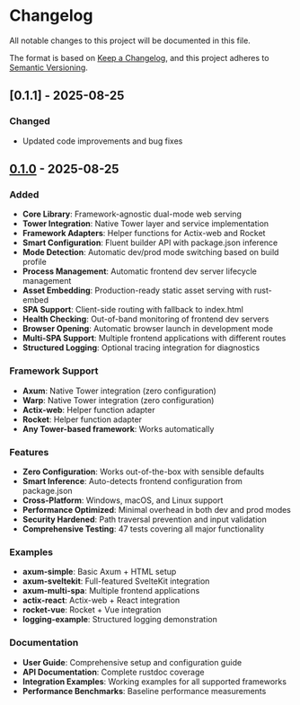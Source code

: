 # Changelog

All notable changes to this project will be documented in this file.

The format is based on [Keep a Changelog](https://keepachangelog.com/en/1.0.0/),
and this project adheres to [Semantic Versioning](https://semver.org/spec/v2.0.0.html).

## [0.1.1] - 2025-08-25

### Changed
- Updated code improvements and bug fixes

## [0.1.0] - 2025-08-25

### Added
- **Core Library**: Framework-agnostic dual-mode web serving
- **Tower Integration**: Native Tower layer and service implementation
- **Framework Adapters**: Helper functions for Actix-web and Rocket
- **Smart Configuration**: Fluent builder API with package.json inference
- **Mode Detection**: Automatic dev/prod mode switching based on build profile
- **Process Management**: Automatic frontend dev server lifecycle management
- **Asset Embedding**: Production-ready static asset serving with rust-embed
- **SPA Support**: Client-side routing with fallback to index.html
- **Health Checking**: Out-of-band monitoring of frontend dev servers
- **Browser Opening**: Automatic browser launch in development mode
- **Multi-SPA Support**: Multiple frontend applications with different routes
- **Structured Logging**: Optional tracing integration for diagnostics

### Framework Support
- **Axum**: Native Tower integration (zero configuration)
- **Warp**: Native Tower integration (zero configuration)  
- **Actix-web**: Helper function adapter
- **Rocket**: Helper function adapter
- **Any Tower-based framework**: Works automatically

### Features
- **Zero Configuration**: Works out-of-the-box with sensible defaults
- **Smart Inference**: Auto-detects frontend configuration from package.json
- **Cross-Platform**: Windows, macOS, and Linux support
- **Performance Optimized**: Minimal overhead in both dev and prod modes
- **Security Hardened**: Path traversal prevention and input validation
- **Comprehensive Testing**: 47 tests covering all major functionality

### Examples
- **axum-simple**: Basic Axum + HTML setup
- **axum-sveltekit**: Full-featured SvelteKit integration
- **axum-multi-spa**: Multiple frontend applications
- **actix-react**: Actix-web + React integration
- **rocket-vue**: Rocket + Vue integration
- **logging-example**: Structured logging demonstration

### Documentation
- **User Guide**: Comprehensive setup and configuration guide
- **API Documentation**: Complete rustdoc coverage
- **Integration Examples**: Working examples for all supported frameworks
- **Performance Benchmarks**: Baseline performance measurements

[0.1.0]: https://github.com/username/heisenberg/releases/tag/v0.1.0